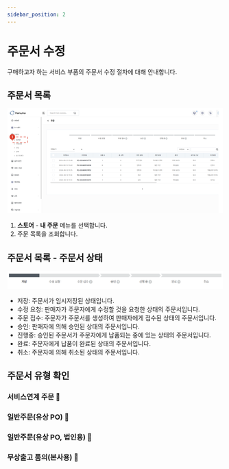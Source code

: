 ```yaml
---
sidebar_position: 2
---
```



# 주문서 수정

구매하고자 하는 서비스 부품의 주문서 수정 절차에 대해 안내합니다.

## 주문서 목록

![001](./img/001.png)

1. **스토어** - **내 주문** 메뉴를 선택합니다.
1. 주문 목록을 조회합니다.

## 주문서 목록 - 주문서 상태

![010](./img/010.png)

- 저장: 주문서가 임시저장된 상태입니다.
- 수정 요청: 판매자가 주문자에게 수정할 것을 요청한 상태의 주문서입니다.
- 주문 접수: 주문자가 주문서를 생성하여 판매자에게 접수된 상태의 주문서입니다.
- 승인: 판매자에 의해 승인된 상태의 주문서입니다.
- 진행중: 승인된 주문서가 주문자에게 납품되는 중에 있는 상태의 주문서입니다.
- 완료: 주문자에게 납품이 완료된 상태의 주문서입니다.
- 취소: 주문자에 의해 취소된 상태의 주문서입니다.

## 주문서 유형 확인

### 서비스연계 주문 🚧

### 일반주문(유상 PO) 🚧

### 일반주문(유상 PO, 법인용) 🚧

### 무상출고 품의(본사용) 🚧
